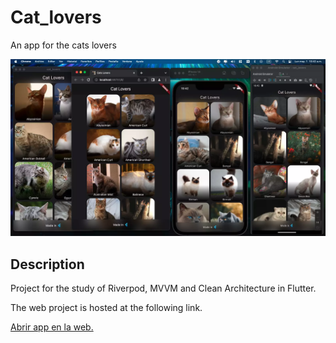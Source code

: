 # Cat_lovers

An app for the cats lovers

<img src="./media/image.webp" >

## Description

Project for the study of Riverpod, MVVM and Clean Architecture in Flutter.

The web project is hosted at the following link.

<a href="https://catlovers01.web.app">Abrir app en la web.</a>